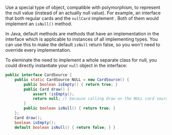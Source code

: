 Use a special type of object, compatible with polymorphism, to represent the null value (instead of an actually null value). 
For example, an interface that both regular cards and the `nullCard` implement . Both of them would implement an `isNull()` method. 

In Java, default methods are methods that have an implementation in the interface which is applicable to instances of all implementing types. You can use this to make the default `isNull` return false, so you won't need to override every implementation. 

To eleminate the need to implement a whole separate class for null, you could directly instantiate your `null` object in the interface:
```java
public interface CardSource { 
	public static CardSource NULL = new CardSource() { 
		public boolean isEmpty() { return true; } 
		public Card draw() { 
			assert !isEmpty(); 
			return null; // because calling draw on the NULL card source will automatically violate the precondition; the fact that we return a null reference afterwards is inconsequent.
		} 
		public boolean isNull() { return true; } 
	}; 
	Card draw(); 
	boolean isEmpty(); 
	default boolean isNull() { return false; } }
```
